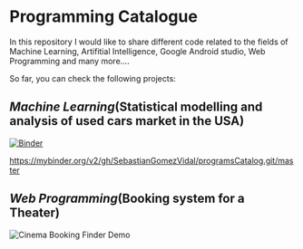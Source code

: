 # Programming Catalogue

In this repository I would like to share different code related to the fields of Machine Learning, Artifitial Intelligence, Google Android studio, Web Programming and many more.... 

So far, you can check the following projects:

## _Machine Learning_(Statistical modelling and analysis of used cars market in the USA)
[![Binder](https://mybinder.org/badge_logo.svg)](https://mybinder.org/v2/gh/SebastianGomezVidal/programsCatalog.git/master)

https://mybinder.org/v2/gh/SebastianGomezVidal/programsCatalog.git/master

## _Web Programming_(Booking system for a Theater)

![Cinema Booking Finder Demo](DEMO/cinema_booking_demo.gif)
